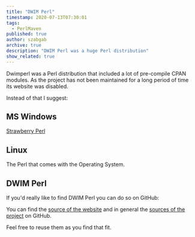 ```yaml
---
title: "DWIM Perl"
timestamp: 2020-07-13T07:30:01
tags:
  - PerlMaven
published: true
author: szabgab
archive: true
description: "DWIM Perl was a huge Perl distribution"
show_related: true
---
```



Dwimperl was a Perl distribution that included a lot of pre-compile CPAN modules. As the project has not been maintained for a long period of
time its website was disabled.

Instead of that I suggest:


## MS Windows

[Strawberry Perl](http://strawberryperl.com/)

## Linux

The Perl that comes with the Operating System.

<!--
## Apple Mac OSX
-->

## DWIM Perl

If you'd really like to find DWIM Perl you can do so on GitHub:


You can find the [source of the website](https://github.com/dwimperl/dwimperl.com) and in general
the [sources of the project](https://github.com/dwimperl) on GitHub.

Feel free to reuse them as you find that fit.
